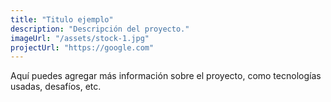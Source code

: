 ```yaml
---
title: "Titulo ejemplo"
description: "Descripción del proyecto."
imageUrl: "/assets/stock-1.jpg"
projectUrl: "https://google.com"
---
```


Aquí puedes agregar más información sobre el proyecto, como tecnologías usadas, desafíos, etc.
